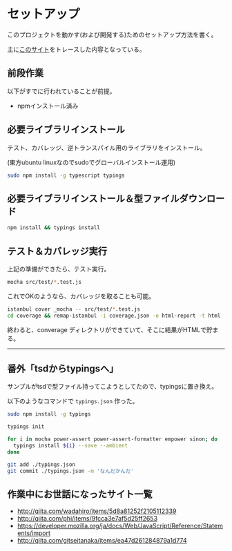 # セットアップ

このプロジェクトを動かす(および開発する)ためのセットアップ方法を書く。

主に[このサイト](http://blog.syati.info/post/typescript_coverage/)をトレースした内容となっている。

## 前段作業

以下がすでに行われていることが前提。

- npmインストール済み


## 必要ライブラリインストール

テスト、カバレッジ、逆トランスパイル用のライブラリをインストール。

(東方ubuntu linuxなのでsudoでグローバルインストール運用)

```bash
sudo npm install -g typescript typings
```

## 必要ライブラリインストール＆型ファイルダウンロード

```bash
npm install && typings install
```

## テスト＆カバレッジ実行

上記の準備ができたら、テスト実行。

```bash
mocha src/test/*.test.js
```

これでOKのようなら、カバレッジを取ることも可能。

```bash
istanbul cover _mocha -- src/test/*.test.js
cd coverage && remap-istanbul -i coverage.json -o html-report -t html
```

終わると、converage ディレクトリができていて、そこに結果がHTMLで貯まる。

---

## 番外「tsdからtypingsへ」

サンプルがtsdで型ファイル持ってこようとしてたので、typingsに置き換え。

以下のようなコマンドで `typings.json` 作った。


```bash
sudo npm install -g typings

typings init

for i in mocha power-assert power-assert-formatter empower sinon; do
  typings install ${i} --save --ambient
done

git add ./typings.json
git commit ./typings.json -m 'なんだかんだ'
```

## 作業中にお世話になったサイト一覧

+ http://qiita.com/wadahiro/items/5d8a81252f2105112339
+ http://qiita.com/phi/items/9fcca3e7af5d25ff2653
+ https://developer.mozilla.org/ja/docs/Web/JavaScript/Reference/Statements/import
+ http://qiita.com/gitseitanaka/items/ea47d261284879a1d774

